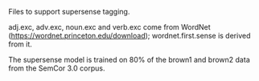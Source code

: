 Files to support supersense tagging.

adj.exc, adv.exc, noun.exc and verb.exc come from WordNet (https://wordnet.princeton.edu/download); wordnet.first.sense is derived from it.

The supersense model is trained on 80% of the brown1 and brown2 data from the SemCor 3.0 corpus.